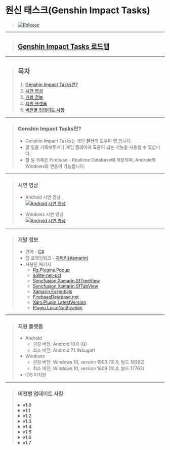# **원신 태스크(Genshin Impact Tasks)**

> [![Release](https://img.shields.io/badge/Release-v1.7-2F9D27?style=for-the-badge&logo=GitLab&logoColor=white)](https://gitlab.com/BanB3515/Genshin-Impact-Tasks/-/releases)

---

> ## **[Genshin Impact Tasks 로드맵](https://www.notion.so/banb/Genshin-Impact-Tasks-c16b2cfbf78941db8804e0cf4c01edd6)**

---

> ## **목차**
>
> 1. [Genshin Impact Tasks란?](#Genshin-Impact-Tasks란)
> 2. [시연 영상](#시연-영상)
> 3. [개발 정보](#개발-정보)
> 4. [지원 플랫폼](#지원-플랫폼)
> 5. [버전별 업데이트 사항](#버전별-업데이트-사항)

---

> ### **Genshin Impact Tasks란?**
>
> -   Genshin Impact Tasks는 게임 [원신](https://genshin.mihoyo.com/ko)의 도우미 앱 입니다.
> -   할 일을 기록해두거나 게임 플레이에 도움이 되는 기능을 사용할 수 있습니다.
> -   할 일 목록은 Firebase - Realtime Database에 저장되며, Android와 Windows와 연동이 가능합니다.

---

> ### **시연 영상**
>
> -   Android 시연 영상  
>     [![Android 시연 영상](https://img.youtube.com/vi/jA1e0Q4-Ifs/0.jpg)](https://youtu.be/jA1e0Q4-Ifs)
>
> -   Windows 시연 영상  
>     [![Android 시연 영상](https://img.youtube.com/vi/9BO8qXJdLRQ/0.jpg)](https://youtu.be/9BO8qXJdLRQ)

---

> ### **개발 정보**
>
> -   언어 - [C#](https://docs.microsoft.com/ko-kr/dotnet/csharp/)
> -   앱 프레임워크 - [자마린(Xamarin)](https://docs.microsoft.com/ko-kr/xamarin/get-started/what-is-xamarin)
> -   사용된 패키지
>     -   [Rg.Plugins.Popup](https://github.com/rotorgames/Rg.Plugins.Popup)
>     -   [sqlite-net-pcl](https://github.com/praeclarum/sqlite-net)
>     -   [Syncfusion.Xamarin.SfTreeView](https://help.syncfusion.com/xamarin/treeview/overview)
>     -   [Syncfusion.Xamarin.SfTabView](https://help.syncfusion.com/xamarin/tabbed-view/overview)
>     -   [Xamarin.Essentials](https://github.com/xamarin/Essentials)
>     -   [FirebaseDatabase.net](https://github.com/step-up-labs/firebase-database-dotnet)
>     -   [Xam.Plugin.LatestVersion](https://github.com/step-up-labs/firebase-database-dotnet)
>     -   [Plugin.LocalNotification](https://github.com/step-up-labs/firebase-database-dotnet)

---

> ### **지원 플랫폼**
>
> -   Android
>     -   권장 버전: Android 10.0 (Q)
>     -   최소 버전: Android 7.1 (Nougat)
> -   Windows
>     -   권장 버전: Windows 10, version 1903 (10.0, 빌드 18362)
>     -   최소 버전: Windows 10, version 1809 (10.0, 빌드 17763)
> -   iOS 미지원

---

> ### **버전별 업데이트 사항**
>
> <details>
>  <summary><b>v1.0</b></summary>
>  <hr>
>  <blockquote>1. 앱 출시</blockquote>
>  <hr>
> </details>
> <details>
>  <summary><b>v1.1</b></summary>
>  <hr>
>  <blockquote>1. 동기화 진행 중 다른 기능 비활성화</blockquote>
>  <hr>
> </details>
> <details>
>  <summary><b>v1.2</b></summary>
>  <hr>
>  <blockquote>1. 아이콘 추가</blockquote>
>  <blockquote> &nbsp;&nbsp;&nbsp;- 캐릭터, NPC, 보스, 몬스터, 성유물, 광물, 채집물, 음식, 돌파 재료, 특성 레벨업 재료, 재료</blockquote>
>  <blockquote>2. 아이콘 삭제</blockquote>
>  <blockquote> &nbsp;&nbsp;&nbsp;- 1, 2성 무기 레벨업 재료, 2, 3성 캐릭터 레벨업 재료</blockquote>
>  <hr>
> </details>
> <details>
>  <summary><b>v1.3</b></summary>
>  <hr>
>  <blockquote>1. 파밍 탭 추가</blockquote>
>  <blockquote> &nbsp;&nbsp;&nbsp;- 광물, 채집물의 리젠 완료 시간을 알려주며 리젠 완료 시간이 되었을 때 알림이 울립니다.</blockquote>
>  <blockquote>2. 타이머 탭 제거</blockquote>
>  <blockquote>3. 로딩 화면 추가</blockquote>
>  <blockquote>4. UWP 자동 시작 서비스 추가</blockquote>
>  <blockquote>5. 패키지 업데이트</blockquote>
>  <blockquote> &nbsp;&nbsp;&nbsp;- FirebaseDatabase.net, Xamarin.Forms, Xamarin.Essentials</blockquote>
>  <hr>
>   <details>
>    <summary><b>v1.3.1</b></summary>
>    <hr>
>    <blockquote>1. 인터넷에 연결되어 있을 때 주간 할 일 초기화가 안되는 점 수정</blockquote>
>    <blockquote>2. (UWP) 앱 시작 시 무한로딩 현상 수정</blockquote>
>   </details>
>  <hr>
> </details>
> <details>
>  <summary><b>v1.4</b></summary>
>  <hr>
>  <blockquote>1. 아이콘 추가 - NPC 클로리스</blockquote>
>  <blockquote>2. 앱 시작 시 업데이트 확인 추가</blockquote>
>  <blockquote>3. 자동 동기화, 수동 동기화가 겹칠 때 발생하는 버그 수정</blockquote>
>  <blockquote>4. 앱 시작 시 업데이트 확인 추가</blockquote>
>  <blockquote>5. 안드로이드 변경 사항</blockquote>
>  <blockquote> &nbsp;&nbsp;&nbsp;a. 요일별로 상태바 색상 변경</blockquote>
>  <blockquote> &nbsp;&nbsp;&nbsp;b. 알림 버그 수정</blockquote>
>  <hr>
> </details>
> <details>
>  <summary><b>v1.5</b></summary>
>  <hr>
>  <blockquote>1. 이미 초기화된 할 일이 다른 기기에서 다시 한번 초기화되는 버그 수정</blockquote>
>  <blockquote>2. 탭 목록 애니메이션 변경</blockquote>
>  <blockquote>3. 안드로이드 변경 사항</blockquote>
>  <blockquote> &nbsp;&nbsp;&nbsp;a. 할 일 위젯 추가 (Beta)</blockquote>
>  <hr>
> </details>
> <details>
>  <summary><b>v1.6</b></summary>
>  <hr>
>  <blockquote>1. 안드로이드 변경 사항</blockquote>
>  <blockquote> &nbsp;&nbsp;&nbsp;a. 할 일 위젯 업데이트</blockquote>
>  <hr>
> </details>
> <details>
>  <summary><b>v1.7</b></summary>
>  <hr>
>  <blockquote>1. 추가 버튼이 비활성화 되는 버그 수정</blockquote>
>  <blockquote>2. 안드로이드 변경 사항</blockquote>
>  <blockquote> &nbsp;&nbsp;&nbsp;a. 동기화 미설정 상태에서 위젯 할 일 탭 시 보이는 로딩 화면 제거</blockquote>
>  <hr>
> </details>
